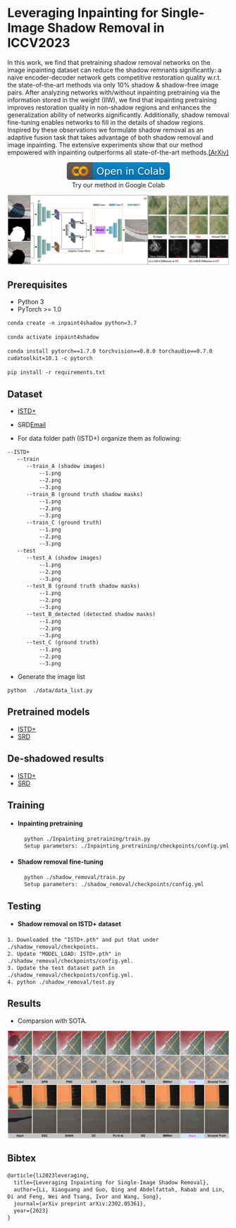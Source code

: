 # Leveraging Inpainting for Single-Image Shadow Removal in ICCV2023

In this work, we find that pretraining shadow removal networks on the image inpainting dataset can reduce the shadow remnants significantly: a naive encoder-decoder network gets competitive restoration quality w.r.t. the state-of-the-art methods via only 10% shadow & shadow-free image pairs. After analyzing networks with/without inpainting pretraining via the information stored in the weight (IIW), we find that inpainting pretraining improves restoration quality in non-shadow regions and enhances the generalization ability of networks significantly. Additionally, shadow removal fine-tuning enables networks to fill in the details of shadow regions. Inspired by these observations we formulate shadow removal as an adaptive fusion task that takes advantage of both shadow removal and image inpainting. The extensive experiments show that our method empowered with inpainting outperforms all state-of-the-art methods.[[ArXiv]](https://arxiv.org/abs/2302.05361)
<br>
<p align="center">
<a href = "https://#">
    <img src="./images/colab.svg">
</a>
<br>
Try our method in Google Colab
</p>

![Framework](./images/framework.png)

## Prerequisites
- Python 3
- PyTorch >= 1.0
```
conda create -n inpaint4shadow python=3.7

conda activate inpaint4shadow

conda install pytorch==1.7.0 torchvision==0.8.0 torchaudio==0.7.0 cudatoolkit=10.1 -c pytorch

pip install -r requirements.txt
```

## Dataset

- [ISTD+](https://github.com/cvlab-stonybrook/SID)
- SRD[Email](https://people.ucas.edu.cn/~tianjd)

- For data folder path (ISTD+) organize them as following:

```shell
--ISTD+
   --train
      --train_A (shadow images)
          --1.png
          --2.png
          --3.png
      --train_B (ground truth shadow masks)
          --1.png
          --2.png
          --3.png
      --train_C (ground truth)
          --1.png
          --2.png
          --3.png
   --test
      --test_A (shadow images)
          --1.png
          --2.png
          --3.png
      --test_B (ground truth shadow masks)
          --1.png
          --2.png
          --3.png
      --test_B_detected (detected shadow masks)
          --1.png
          --2.png
          --3.png
      --test_C (ground truth)
          --1.png
          --2.png
          --3.png
 ```

- Generate the image list
 ```
python  ./data/data_list.py
 ```

## Pretrained models
- [ISTD+](https://#)
- [SRD](https://#)

## De-shadowed results
- [ISTD+](https://#)
- [SRD](https://#)
## Training
- #### Inpainting pretraining
        python ./Inpainting_pretraining/train.py
        Setup parameters: ./Inpainting_pretraining/checkpoints/config.yml
- #### Shadow removal fine-tuning
        python ./shadow_removal/train.py
        Setup parameters: ./shadow_removal/checkpoints/config.yml

## Testing
- #### Shadow removal on ISTD+ dataset

 ```
1. Downloaded the "ISTD+.pth" and put that under ./shadow_removal/checkpoints.
2. Update "MODEL_LOAD: ISTD+.pth" in ./shadow_removal/checkpoints/config.yml.
3. Update the test dataset path in ./shadow_removal/checkpoints/config.yml. 
4. python ./shadow_removal/test.py
 ```

## Results

- Comparsion with SOTA.

![Framework](./images/comparison.png)


## Bibtex

```
@article{li2023leveraging,
  title={Leveraging Inpainting for Single-Image Shadow Removal},
  author={Li, Xiaoguang and Guo, Qing and Abdelfattah, Rabab and Lin, Di and Feng, Wei and Tsang, Ivor and Wang, Song},
  journal={arXiv preprint arXiv:2302.05361},
  year={2023}
}
```

[//]: # (## Acknowledgments)

[//]: # (Parts of this code were derived from:<br>)

[//]: # (https://github.com/tsingqguo/efficientderain <br>)

[//]: # (https://github.com/knazeri/edge-connect)
